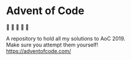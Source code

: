 # Advent of Code
:christmas_tree: :gift: :christmas_tree: :gift: :christmas_tree:

A repository to hold all my solutions to AoC 2019.<br>
Make sure you attempt them yourself!<br>
https://adventofcode.com/
